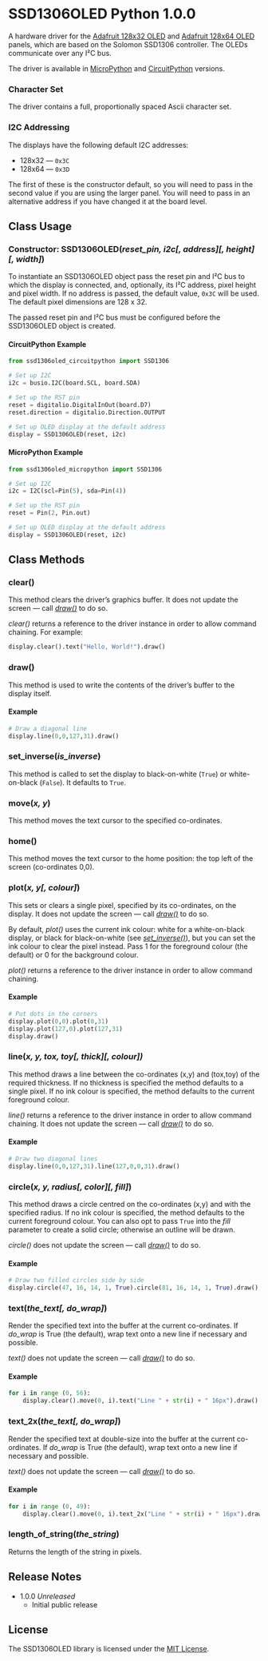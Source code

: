 # SSD1306OLED Python 1.0.0 #

A hardware driver for the [Adafruit 128x32 OLED](https://www.adafruit.com/product/931) and [Adafruit 128x64 OLED](https://www.adafruit.com/product/326) panels, which are based on the Solomon SSD1306 controller. The OLEDs communicate over any I&sup2;C bus.

The driver is available in [MicroPython](http://micropython.org) and [CircuitPython](https://circuitpython.org) versions.

### Character Set ###

The driver contains a full, proportionally spaced Ascii character set.

### I2C Addressing ###

The displays have the following default I2C addresses:

- 128x32 — `0x3C`
- 128x64 — `0x3D`

The first of these is the constructor default, so you will need to pass in the second value if you are using the larger panel. You will need to pass in an alternative address if you have changed it at the board level.

## Class Usage ##

### Constructor: SSD1306OLED(*reset_pin, i2c[, address][, height][, width]*) ###

To instantiate an SSD1306OLED object pass the reset pin and I&sup2;C bus to which the display is connected, and, optionally, its I&sup2;C address, pixel height and pixel width. If no address is passed, the default value, `0x3C` will be used. The default pixel dimensions are 128 x 32.

The passed reset pin and I&sup2;C bus must be configured before the SSD1306OLED object is created.

#### CircuitPython Example ####

```python
from ssd1306oled_circuitpython import SSD1306

# Set up I2C
i2c = busio.I2C(board.SCL, board.SDA)

# Set up the RST pin
reset = digitalio.DigitalInOut(board.D7)
reset.direction = digitalio.Direction.OUTPUT

# Set up OLED display at the default address
display = SSD1306OLED(reset, i2c)
```

#### MicroPython Example ####

```python
from ssd1306oled_micropython import SSD1306

# Set up I2C
i2c = I2C(scl=Pin(5), sda=Pin(4))

# Set up the RST pin
reset = Pin(2, Pin.out)

# Set up OLED display at the default address
display = SSD1306OLED(reset, i2c)
```

## Class Methods ##

### clear() ###

This method clears the driver’s graphics buffer. It does not update the screen — call [*draw()*](#draw) to do so.

*clear()* returns a reference to the driver instance in order to allow command chaining. For example:

```python
display.clear().text("Hello, World!").draw()
```

### draw() ###

This method is used to write the contents of the driver’s buffer to the display itself.

#### Example ####

```python
# Draw a diagonal line
display.line(0,0,127,31).draw()
```

### set_inverse(*is_inverse*) ###

This method is called to set the display to black-on-white (`True`) or white-on-black (`False`). It defaults to `True`.

### move(*x, y*) ###

This method moves the text cursor to the specified co-ordinates.

### home() ###

This method moves the text cursor to the home position: the top left of the screen (co-ordinates 0,0).

### plot(*x, y[, colour]*) ###

This sets or clears a single pixel, specified by its co-ordinates, on the display. It does not update the screen — call [*draw()*](#draw) to do so.

By default, *plot()* uses the current ink colour: white for a white-on-black display, or black for black-on-white (see [*set_inverse()*](#set-inverse-is-inverse)), but you can set the ink colour to clear the pixel instead. Pass 1 for the foreground colour (the default) or 0 for the background colour.

*plot()* returns a reference to the driver instance in order to allow command chaining.

#### Example ####

```python
# Put dots in the corners
display.plot(0,0).plot(0,31)
display.plot(127,0).plot(127,31)
display.draw()
```

### line(*x, y, tox, toy[, thick][, colour])* ###

This method draws a line between the co-ordinates (x,y) and (tox,toy) of the required thickness. If no thickness is specified the method defaults to a single pixel. If no ink colour is specified, the method defaults to the current foreground colour.

*line()* returns a reference to the driver instance in order to allow command chaining. It does not update the screen — call [*draw()*](#draw) to do so.

#### Example ####

```python
# Draw two diagonal lines
display.line(0,0,127,31).line(127,0,0,31).draw()
```

### circle(*x, y, radius[, color][, fill]*) ###

This method draws a circle centred on the co-ordinates (x,y) and with the specified radius. If no ink colour is specified, the method defaults to the current foreground colour. You can also opt to pass `True` into the *fill* parameter to create a solid circle; otherwise an outline will be drawn.

*circle()* does not update the screen — call [*draw()*](#draw) to do so.

#### Example ####

```python
# Draw two filled circles side by side
display.circle(47, 16, 14, 1, True).circle(81, 16, 14, 1, True).draw();
```

### text(*the_text[, do_wrap]*) ###

Render the specified text into the buffer at the current co-ordinates. If *do_wrap* is True (the default), wrap text onto a new line if necessary and possible.

*text()* does not update the screen — call [*draw()*](#draw) to do so.

#### Example ####

```python
for i in range (0, 56):
    display.clear().move(0, i).text("Line " + str(i) + " 16px").draw()
```

### text_2x(*the_text[, do_wrap]*) ###

Render the specified text at double-size into the buffer at the current co-ordinates. If *do_wrap* is True (the default), wrap text onto a new line if necessary and possible.

*text()* does not update the screen — call [*draw()*](#draw) to do so.

#### Example ####

```python
for i in range (0, 49):
    display.clear().move(0, i).text_2x("Line " + str(i) + " 16px").draw()
```

### length_of_string(*the_string*) ###

Returns the length of the string in pixels.

## Release Notes ##

- 1.0.0 *Unreleased*
    - Initial public release

## License ##

The SSD1306OLED library is licensed under the [MIT License](LICENSE).
